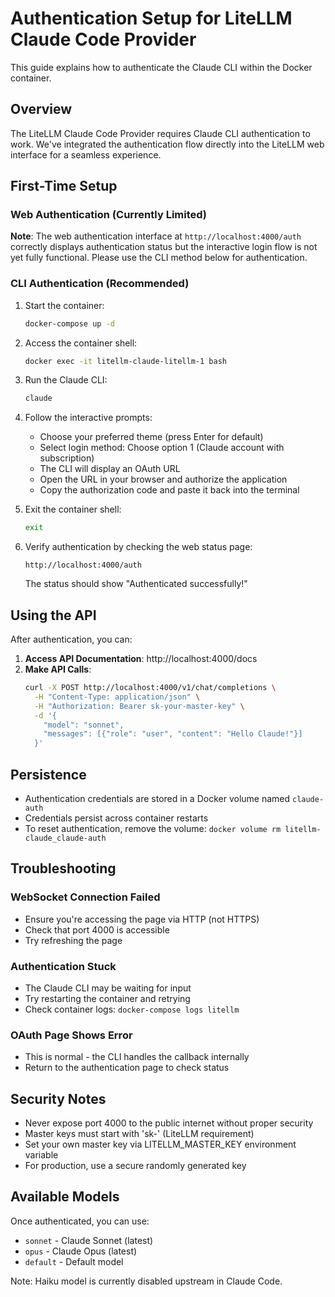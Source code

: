 # Authentication Setup for LiteLLM Claude Code Provider

This guide explains how to authenticate the Claude CLI within the Docker container.

## Overview

The LiteLLM Claude Code Provider requires Claude CLI authentication to work. We've integrated the authentication flow directly into the LiteLLM web interface for a seamless experience.

## First-Time Setup

### Web Authentication (Currently Limited)

**Note**: The web authentication interface at `http://localhost:4000/auth` correctly displays authentication status but the interactive login flow is not yet fully functional. Please use the CLI method below for authentication.

### CLI Authentication (Recommended)

1. Start the container:
   ```bash
   docker-compose up -d
   ```

2. Access the container shell:
   ```bash
   docker exec -it litellm-claude-litellm-1 bash
   ```

3. Run the Claude CLI:
   ```bash
   claude
   ```

4. Follow the interactive prompts:
   - Choose your preferred theme (press Enter for default)
   - Select login method: Choose option 1 (Claude account with subscription)
   - The CLI will display an OAuth URL
   - Open the URL in your browser and authorize the application
   - Copy the authorization code and paste it back into the terminal

5. Exit the container shell:
   ```bash
   exit
   ```

6. Verify authentication by checking the web status page:
   ```
   http://localhost:4000/auth
   ```
   The status should show "Authenticated successfully!"

## Using the API

After authentication, you can:

1. **Access API Documentation**: http://localhost:4000/docs
2. **Make API Calls**:
   ```bash
   curl -X POST http://localhost:4000/v1/chat/completions \
     -H "Content-Type: application/json" \
     -H "Authorization: Bearer sk-your-master-key" \
     -d '{
       "model": "sonnet",
       "messages": [{"role": "user", "content": "Hello Claude!"}]
     }'
   ```

## Persistence

- Authentication credentials are stored in a Docker volume named `claude-auth`
- Credentials persist across container restarts
- To reset authentication, remove the volume: `docker volume rm litellm-claude_claude-auth`

## Troubleshooting

### WebSocket Connection Failed
- Ensure you're accessing the page via HTTP (not HTTPS)
- Check that port 4000 is accessible
- Try refreshing the page

### Authentication Stuck
- The Claude CLI may be waiting for input
- Try restarting the container and retrying
- Check container logs: `docker-compose logs litellm`

### OAuth Page Shows Error
- This is normal - the CLI handles the callback internally
- Return to the authentication page to check status

## Security Notes

- Never expose port 4000 to the public internet without proper security
- Master keys must start with 'sk-' (LiteLLM requirement)
- Set your own master key via LITELLM_MASTER_KEY environment variable
- For production, use a secure randomly generated key

## Available Models

Once authenticated, you can use:
- `sonnet` - Claude Sonnet (latest)
- `opus` - Claude Opus (latest)
- `default` - Default model

Note: Haiku model is currently disabled upstream in Claude Code.
